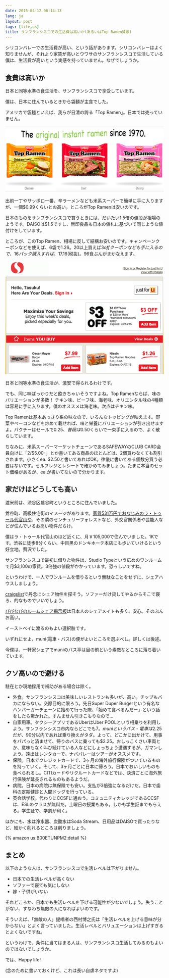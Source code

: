 ```yaml
---
date: 2015-04-12 06:14:13
lang: ja
layout: post
tags: [life,us]
title: サンフランシスコでの生活費は高いか(あるいはTop Ramen賛歌)
---
```

シリコンバレーでの生活費が高い、という話があります。シリコンバレーはよく知りませんが、それより家賃が高いとウワサのサンフランシスコで生活している僕は、生活費が高いという実感を持っていません。なぜでしょうか。

## 食費は高いか

日本と同等水準の食生活を、サンフランシスコで享受しています。

僕は、日本に住んでいるときから袋麺が主食でした。

アメリカで袋麺といえば、我らが日清の誇る「Top Ramen」。日本では売っていません。

![Top Ramen](/assets/images/entry/2015-04-12/top_ramens.png)

出前一丁やサッポロ一番、辛ラーメンなども米系スーパーで簡単に手に入りますが、一個$0.99くらいとお高い。ところがTop Ramenは安いのです。

日本のものをサンフランシスコで買うときには、だいたい1.5倍の値段が相場のようです。DAISOは$1.5ですし、無印良品も日本の値札に基づいて同じような値付けをしています。

ところが、このTop Ramen、相場に反して結構お安いのです。キャンペーンクーポンなどを使えば、6袋で$1.26。$20以上買えば$3 offクーポンなども手に入るので、16パック購入すれば、$17.16(税抜)。96食ぶんがまかなえます。

![SAFEWAYのクーポン](/assets/images/entry/2015-04-12/safeway_coupon.png)

日本と同等水準の食生活が、激安で得られるわけです。

でも、同じ味ばっかりだと飽きちゃいそうですよね。Top Ramenならば、味のバリエーションが多数！ チキン味、ビーフ味、海老味、オリエンタル味の4種類は容易に手に入ります。僕のオススメは海老味。次点はチキン味。

Top Ramenは基本あっさり系の味なので、いろんなトッピングが映えます。野菜やベーコンなどを炒めて載せれば、味と栄養にバリエーションが引き出せますよ。パクチーはセールで$0.25、普段は$0.50くらいで一束手に入るので、よく散らしています。

ちなみに、米系スーパーマーケットチェーンであるSAFEWAYのCLUB CARD会員向けに「2/$5.00-」とか書いてある商品のほとんどは、2個買わなくても割引されます。小さくea. $2.50と書いてあればOK。律儀に書いてある個数分買う必要はないです。セルフレジとレシートで確かめてみましょう。たまに本当のセット価格があるが、ea.が書いてないので分かります。

## 家だけはどうしても高い

渡米前は、渋谷区鶯谷町というところに住んでいました。

鶯谷町、高級住宅街のイメージがあります。[家賃531万円でおなじみのラ・トゥール代官山や](http://bizmakoto.jp/makoto/articles/1012/10/news054.html)、その隣のセンチュリーフォレストなど、外交官関係者や芸能人などが住んでいるお高い物件だらけ。

僕はラ・トゥール代官山のほど近くに、月￥105,000で住んでいました。1Kです。渋谷に徒歩8分くらい、中目黒のドンキホーテ本店にも歩いていけるという好立地。贅沢でした。

サンフランシスコで最初に借りた物件は、Studio Typeという広めのワンルームで月$3,100の家賃。3倍強の値段がかかっています。恐ろしいですね。

というわけで、一人でワンルームを借りるという無駄なことをせずに、シェアハウスしましょう。

[craigslist](http://sfbay.craigslist.org/search/roo?maxAsk=10000)で丹念にシェア物件を探そう。ソファーだけ貸してやるからそこで寝ろ、的なものでいいでしょう。

[びびなびのルームシェア掲示板](http://sanfrancisco.vivinavi.com/JA/re/)は日本人のシェアメイトも多く、安心。そのぶんお高い。

イーストベイに渡るのもよい選択肢です。

いずれにせよ、muni(電車・バス)の便がよいところを選ぶべし。詳しくは後述。

今僕は、一軒家シェアでmuniのバス亭は目の前という素敵なところに落ち着いています。

## クソ高いので避ける

駐在とか現地採用で補助がある場合は除く。

- 外食。サンフランシスコは美味しいレストランも多いが、高い。チップもバカにならない。交際目的に限ろう。先日Super Duper Burgerという有名なハンバーガーチェーンに始めて行った際、「始めて食べるんだー」という話をしたら驚かれた。すんません引きこもりなので…
- 自家用車。タクシーアプリであるUberはUber POOLという相乗りを利用しよう。サンフランシスコ市内ならどこでも$7。muniというバス・電車は$2.25だが、90分以内であれば乗り換えがタダ。よって、どこかに出かけて、用事をパパっと済ませて、帰りのバスに乗っても$2.25。おしっこくさい車両とか、意味もなく叫び続けている人などにしょっちょう遭遇するが、ガマンしよう。遠出はレンタカーで。ナパバレーはツアーがオススメです。
- 保険。日本でクレジットカードで、3ヶ月の海外旅行保険がついているものを持っていく。そして、3ヶ月ごとに日本に帰ろう。日本でおいしいものも食べられるし。CITIカードやリクルートカードなどでは、決済ごとに海外旅行保険が延長されるものもあるようだ。
- 病院。日本の病院は無保険でも安い。支払が3倍強になるだけだ。日本で歯科の定期健診と人間ドッグを行っている。
- 英会話学校。代わりにCCSFに通おう。コミュニティカレッジであるCCSFは、ESLのクラスが無料だ。土曜日の授業もある。しかも学生証までもらえる。学生証で、学割が利く。

ほかにも、水は浄水器、炭酸水はSoda Stream、日用品はDAISOで買ったりなど、細かく削れるところは削りましょう。

{% amazon us:B00ETUNPM2:detail %}

## まとめ

以下のような人は、サンフランシスコで生活レベルは下がりません。

- 日本での生活レベルが高くない
- ソファーで寝ても気にしない
- 嫁・子供がいない

それどころか、日本でも生活レベルを下げる可能性が少ないでしょう。失うことがない、すなわち無敵の人になればよいのです。

そういえば、「無敵の人」提唱者の西村博之氏は「生活レベルを上げる意味が分からない」とよく言っていました。生活レベルとバリュエーションは上げすぎるとよくないですね。

というわけで、条件に当てはまる人は、サンフランシスコ生活してみるのもよいのではないでしょうか。

では、Happy life!

(念のために書いておくけど、これは長い自虐ネタですよ)
